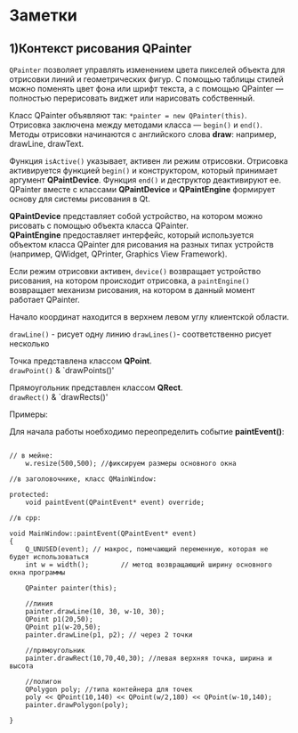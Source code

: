 __Заметки__
==========  

__1)Контекст рисования QPainter__
-------------------------------------  

`QPainter` позволяет управлять изменением цвета пикселей объекта для отрисовки линий и геометрических фигур. С помощью таблицы стилей можно поменять цвет фона или шрифт текста, а с помощью QPainter — полностью перерисовать виджет или нарисовать собственный.  

Класс QPainter объявляют так: `*painter = new QPainter(this)`. Отрисовка заключена между методами класса — `begin()` и `end()`. Методы отрисовки начинаются с английского слова __draw__: например, drawLine, drawText.  

Функция `isActive()` указывает, активен ли режим отрисовки. Отрисовка активируется функцией `begin()` и конструктором, который принимает аргумент __QPaintDevice__. Функция `end()` и деструктор деактивируют ее. QPainter вместе с классами __QPaintDevice__ и __QPaintEngine__ формирует основу для системы рисования в Qt.  

__QPaintDevice__ представляет собой устройство, на котором можно рисовать с помощью объекта класса QPainter.  
__QPaintEngine__ предоставляет интерфейс, который используется объектом класса QPainter для рисования на разных типах устройств (например, QWidget, QPrinter, Graphics View Framework).  

Если режим отрисовки активен, `device()` возвращает устройство рисования, на котором происходит отрисовка, а `paintEngine()` возвращает механизм рисования, на котором в данный момент работает QPainter.

Начало координат находится в верхнем левом углу клиентской области.

`drawLine()`  - рисует одну линию 
`drawLines()`- соответственно рисует несколько

Точка представлена классом __QPoint__.  
`drawPoint()` & `drawPoints()'

Прямоугольник представлен классом __QRect__.  
`drawRect()` & `drawRects()'  

Примеры:

Для начала работы ноебходимо переопределить событие __paintEvent()__:
<pre><code>
// в мейне:
    w.resize(500,500); //фиксируем размеры основного окна

//в заголовочнике, класс QMainWindow:

protected:
    void paintEvent(QPaintEvent* event) override;

//в срр:

void MainWindow::paintEvent(QPaintEvent* event)
{
    Q_UNUSED(event); // макрос, помечающий переменную, которая не будет использоваться
    int w = width();        // метод возвращающий ширину основного окна программы

    QPainter painter(this);
    
    //линия
    painter.drawLine(10, 30, w-10, 30);
    QPoint p1(20,50);
    QPoint p1(w-20,50);
    painter.drawLine(p1, p2); // через 2 точки

    //прямоугольник
    painter.drawRect(10,70,40,30); //левая верхняя точка, ширина и высота
    
    //полигон
    QPolygon poly; //типа контейнера для точек
    poly << QPoint(10,140) << QPoint(w/2,180) << QPoint(w-10,140);
    painter.drawPolygon(poly);
    
}
</pre></code>